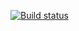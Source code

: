 [![Build status](https://ci.appveyor.com/api/projects/status/rx5iw377y2n0gvxm/branch/main?svg=true)](https://ci.appveyor.com/project/keereal1/dnd/branch/main)
